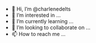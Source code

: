 - 👋 Hi, I’m @charlenedelts
- 👀 I’m interested in ...
- 🌱 I’m currently learning ...
- 💞️ I’m looking to collaborate on ...
- 📫 How to reach me ...

<!---
charlenedelts/charlenedelts is a ✨ special ✨ repository because its `README.md` (this file) appears on your GitHub profile.
You can click the Preview link to take a look at your changes.
--->
